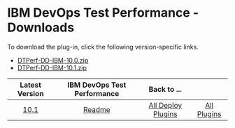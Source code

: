 # IBM DevOps Test Performance - Downloads

To download the plug-in, click the following version-specific links.
- [DTPerf-DD-IBM-10.0.zip](https://raw.githubusercontent.com/UrbanCode/IBM-UCD-PLUGINS/main/files/IBMDevOpsTestPerf/DTPerf-DD-IBM-10.0.zip)
- [DTPerf-DD-IBM-10.1.zip](https://raw.githubusercontent.com/UrbanCode/IBM-UCD-PLUGINS/main/files/IBMDevOpsTestPerf/DTPerf-DD-IBM-10.1.zip)

|Latest Version|IBM DevOps Test Performance|Back to ...||
| :---: | :---: | :---: | :---: |
|[10.1](https://raw.githubusercontent.com/UrbanCode/IBM-UCD-PLUGINS/main/files/IBMDevOpsTestPerf/DTPerf-DD-IBM-10.1.zip)|[Readme](README.md)|[All Deploy Plugins](../README.md)|[All Plugins](../../index.md)|
